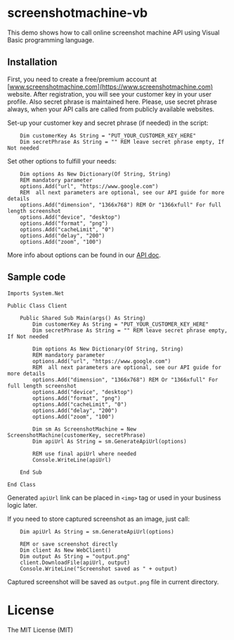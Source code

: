 # screenshotmachine-vb

This demo shows how to call online screenshot machine API using Visual Basic programming language.

## Installation
First, you need to create a free/premium account at [www.screenshotmachine.com](https://www.screenshotmachine.com) website. After registration, you will see your customer key in your user profile. Also secret phrase is maintained here. Please, use secret phrase always, when your API calls are called from publicly available websites.  

Set-up your customer key and secret phrase (if needed) in the script:

```vbnet
    Dim customerKey As String = "PUT_YOUR_CUSTOMER_KEY_HERE"
    Dim secretPhrase As String = "" REM leave secret phrase empty, If Not needed
```

Set other options to fulfill your needs: 

```vbnet
    Dim options As New Dictionary(Of String, String)
    REM mandatory parameter
    options.Add("url", "https://www.google.com")
    REM  all next parameters are optional, see our API guide for more details
    options.Add("dimension", "1366x768") REM Or "1366xfull" For full length screenshot
    options.Add("device", "desktop")
    options.Add("format", "png")
    options.Add("cacheLimit", "0")
    options.Add("delay", "200")
    options.Add("zoom", "100")
```
More info about options can be found in our [API doc](https://www.screenshotmachine.com/api.php).  

 Sample code
-----

```vbnet
Imports System.Net

Public Class Client

    Public Shared Sub Main(args() As String)
        Dim customerKey As String = "PUT_YOUR_CUSTOMER_KEY_HERE"
        Dim secretPhrase As String = "" REM leave secret phrase empty, If Not needed

        Dim options As New Dictionary(Of String, String)
        REM mandatory parameter
        options.Add("url", "https://www.google.com")
        REM  all next parameters are optional, see our API guide for more details
        options.Add("dimension", "1366x768") REM Or "1366xfull" For full length screenshot
        options.Add("device", "desktop")
        options.Add("format", "png")
        options.Add("cacheLimit", "0")
        options.Add("delay", "200")
        options.Add("zoom", "100")

        Dim sm As ScreenshotMachine = New ScreenshotMachine(customerKey, secretPhrase)
        Dim apiUrl As String = sm.GenerateApiUrl(options)

        REM use final apiUrl where needed
        Console.WriteLine(apiUrl)
        
    End Sub

End Class
```
Generated ```apiUrl```  link can be placed in ```<img>``` tag or used in your business logic later.

If you need to store captured screenshot as an image, just call:

```vbnet
    Dim apiUrl As String = sm.GenerateApiUrl(options)

    REM or save screenshot directly
    Dim client As New WebClient()
    Dim output As String = "output.png"
    client.DownloadFile(apiUrl, output)
    Console.WriteLine("Screenshot saved as " + output)

```

Captured screenshot will be saved as ```output.png``` file in current directory.

# License

The MIT License (MIT)    